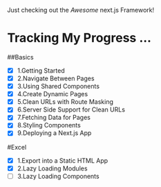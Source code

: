 Just checking out the *Awesome* next.js Framework! 

# Tracking My Progress ...

##Basics

* [X] 1.Getting Started
* [X] 2.Navigate Between Pages
* [X] 3.Using Shared Components
* [X] 4.Create Dynamic Pages
* [X] 5.Clean URLs with Route Masking
* [X] 6.Server Side Support for Clean URLs
* [X] 7.Fetching Data for Pages
* [X] 8.Styling Components
* [X] 9.Deploying a Next.js App

#Excel

* [X] 1.Export into a Static HTML App
* [X] 2.Lazy Loading Modules
* [ ] 3.Lazy Loading Components